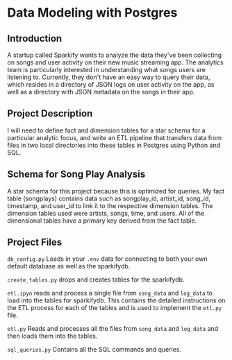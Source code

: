 # Data Modeling with Postgres

## Introduction
A startup called Sparkify wants to analyze the data they've been collecting on songs and user activity on their new music streaming app. The analytics team is particularly interested in understanding what songs users are listening to. Currently, they don't have an easy way to query their data, which resides in a directory of JSON logs on user activity on the app, as well as a directory with JSON metadata on the songs in their app.

## Project Description
I will need to define fact and dimension tables for a star schema for a particular analytic focus, and write an ETL pipeline that transfers data from files in two local directories into these tables in Postgres using Python and SQL.

## Schema for Song Play Analysis
A star schema for this project because this is optimized for queries. My fact table (songplays) contains data such as songplay_id, artist_id, song_id, timestamp, and user_id to link it to the respective dimension tables. The dimension tables used were artists, songs, time, and users. All of the dimensional tables have a primary key derived from the fact table.

## Project Files
`db_config.py` Loads in your `.env` data for connecting to both your own default database as well as the sparkifydb.

`create_tables.py` drops and creates tables for the sparkifydb.

`etl.ipyn` reads and process a single file from `song_data` and `log_data` to load into the tables for sparkifydb. This contains the detailed instructions on the ETL process for each of the tables and is used to implement the `etl.py` file.

`etl.py` Reads and processes all the files from `song_data` and `log_data` and then loads them into the tables.

`sql_queries.py` Contains all the SQL commands and queries.
